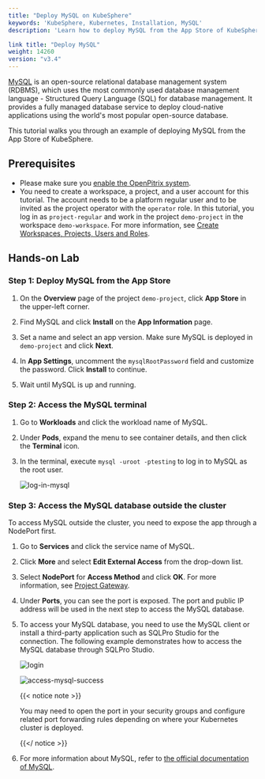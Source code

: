```yaml
---
title: "Deploy MySQL on KubeSphere"
keywords: 'KubeSphere, Kubernetes, Installation, MySQL'
description: 'Learn how to deploy MySQL from the App Store of KubeSphere and access its service.'

link title: "Deploy MySQL"
weight: 14260
version: "v3.4"
---
```

[MySQL](https://www.mysql.com/) is an open-source relational database management system (RDBMS), which uses the most commonly used database management language - Structured Query Language (SQL) for database management. It provides a fully managed database service to deploy cloud-native applications using the world's most popular open-source database.

This tutorial walks you through an example of deploying MySQL from the App Store of KubeSphere.

## Prerequisites

- Please make sure you [enable the OpenPitrix system](../../../pluggable-components/app-store/).
- You need to create a workspace, a project, and a user account for this tutorial. The account needs to be a platform regular user and to be invited as the project operator with the `operator` role. In this tutorial, you log in as `project-regular` and work in the project `demo-project` in the workspace `demo-workspace`. For more information, see [Create Workspaces, Projects, Users and Roles](../../../quick-start/create-workspace-and-project/).

## Hands-on Lab

### Step 1: Deploy MySQL from the App Store

1. On the **Overview** page of the project `demo-project`, click **App Store** in the upper-left corner.

2. Find MySQL and click **Install** on the **App Information** page.

3. Set a name and select an app version. Make sure MySQL is deployed in `demo-project` and click **Next**.

4. In **App Settings**, uncomment the `mysqlRootPassword` field and customize the password. Click **Install** to continue.

5. Wait until MySQL is up and running.

### Step 2: Access the MySQL terminal

1. Go to **Workloads** and click the workload name of MySQL.

2. Under **Pods**, expand the menu to see container details, and then click the **Terminal** icon.

3. In the terminal, execute `mysql -uroot -ptesting` to log in to MySQL as the root user.

   ![log-in-mysql](/images/docs/v3.x/appstore/built-in-apps/mysql-app/log-in-mysql.png)

### Step 3: Access the MySQL database outside the cluster

To access MySQL outside the cluster, you need to expose the app through a NodePort first.

1. Go to **Services** and click the service name of MySQL.

2. Click **More** and select **Edit External Access** from the drop-down list.

3. Select **NodePort** for **Access Method** and click **OK**. For more information, see [Project Gateway](../../../project-administration/project-gateway/).

4. Under **Ports**, you can see the port is exposed. The port and public IP address will be used in the next step to access the MySQL database.

5. To access your MySQL database, you need to use the MySQL client or install a third-party application such as SQLPro Studio for the connection. The following example demonstrates how to access the MySQL database through SQLPro Studio.

   ![login](/images/docs/v3.x/appstore/built-in-apps/mysql-app/login.png)

   ![access-mysql-success](/images/docs/v3.x/appstore/built-in-apps/mysql-app/access-mysql-success.png)

   {{< notice note >}}

   You may need to open the port in your security groups and configure related port forwarding rules depending on where your Kubernetes cluster is deployed.

   {{</ notice >}} 

6. For more information about MySQL, refer to [the official documentation of MySQL](https://dev.mysql.com/doc/).
